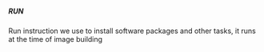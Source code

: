 ##### RUN

Run instruction we use to install software packages and other tasks, it runs at the time of image building

